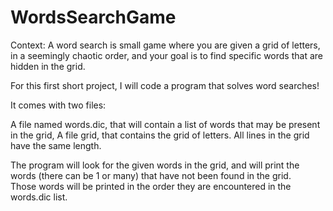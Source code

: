 # WordsSearchGame

Context:
A word search is small game where you are given a grid of letters, in a seemingly chaotic order, and your goal is to find specific words that are hidden in the grid.

For this first short project, I will code a program that solves word searches!

It comes with two files:

A file named words.dic, that will contain a list of words that may be present in the grid,
A file grid, that contains the grid of letters. All lines in the grid have the same length.

The program will look for the given words in the grid, and will print the words (there can be 1 or many) that have not been found in the grid. \
Those words will be printed in the order they are encountered in the words.dic list.
